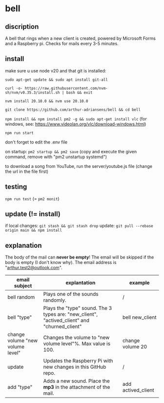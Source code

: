 <!-- @format -->

# bell

## discription

A bell that rings when a new client is created, powered by Microsoft Forms and a Raspberry pi. Checks for mails every 3-5 minutes.

## install

make sure u use node v20 and that git is installed:

`sudo apt-get update && sudo apt install git-all`

`curl -o- https://raw.githubusercontent.com/nvm-sh/nvm/v0.35.3/install.sh | bash && exit`

`nvm install 20.10.0 && nvm use 20.10.0`

`git clone https://github.com/arthur-adriansens/bell && cd bell`

`npm install && npm install pm2 -g && sudo apt-get install vlc` (for windows, see: https://www.videolan.org/vlc/download-windows.html)

`npm run start`

don't forget to edit the .env file

on startup:
`pm2 startup && pm2 save` (copy and execute the given command, remove with "pm2 unstartup systemd")

to download a song from YouTube, run the server/youtube.js file (change the url in the file first)

## testing

`npm run test` (= `pm2 monit`)

## update (!= install)

if local changes: `git stash && git stash drop`
update: `git pull --rebase origin main && npm install`

## explanation
The body of the mail can **never be empty**! The email will be skipped if the body is empty (I don't know why). The email address is "arthur.test2@outlook.com".

| email subject                    | explantation                                                                                 | example                  |
|----------------------------------|----------------------------------------------------------------------------------------------|--------------------------|
| bell random                      | Plays one of the sounds randomly.                                                            | /                        |
| bell "type"                      | Plays the "type" sound. The 3 types are: "new_client", "actived_client" and "churned_client" | bell new_client          |
| change volume "new volume level" | Changes the volume to "new volume level"%. Max value is 100.                                 | change volume 20         |
| update                           | Updates the Raspberry Pi with new changes in this GitHub repo.                               | /                        |
| add "type"                 | Adds a new sound. Place the **mp3** in the attachment of the mail.                                | add actived_client |